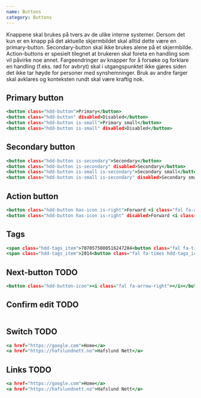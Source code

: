 ```yaml
---
name: Buttons
category: Buttons
---
```


Knappene skal brukes på tvers av de ulike interne systemer. Dersom det kun er en knapp på det aktuelle skjermbildet skal alltid dette være en primary-button. Secondary-button skal ikke brukes alene på et skjermbilde. Action-buttons er spesielt tilegnet at brukeren skal foreta en handling som vil påvirke noe annet. Fargeendringer av knapper for å forsøke og forklare en handling (f.eks. rød for avbryt) skal i utgangspunktet ikke gjøres siden det ikke tar høyde for personer med synshemninger. Bruk av andre farger skal avklares og konteksten rundt skal være kraftig nok.

## Primary button

```primary-button.html
<button class="hdd-button">Primary</button>
<button class="hdd-button" disabled>Disabled</button>
<button class="hdd-button is-small">Primary small</button>
<button class="hdd-button is-small" disabled>Disabled</button>
```

## Secondary button

```secondary-button.html
<button class="hdd-button is-secondary">Secondary</button>
<button class="hdd-button is-secondary" disabled>Secondary</button>
<button class="hdd-button is-small is-secondary">Secondary small</button>
<button class="hdd-button is-small is-secondary" disabled>Secondary small</button>
```

## Action button

```action-button.html
<button class="hdd-button has-icon is-right">Forward <i class="fal fa-arrow-right"></i></button>
<button class="hdd-button has-icon is-right" disabled>Forward <i class="fal fa-arrow-right"></i></button>
```

## Tags 

```tags.html
<span class="hdd-tags_item">7070575000516247284<button class="fal fa-times hdd-tags_icon"></button></span>
<span class="hdd-tags_item">2014<button class="fal fa-times hdd-tags_icon"></button></span>
```

## Next-button TODO

```next-button.html
<button class="hdd-button-icon"><i class="fal fa-arrow-right"></i></button>
```

## Confirm edit TODO

```confirm-edit.html

```

## Switch TODO

```switch.html
<a href="https://google.com">Home</a>
<a href="https://hafslundnett.no">Hafslund Nett</a>
```

## Links TODO

```links.html
<a href="https://google.com">Home</a>
<a href="https://hafslundnett.no">Hafslund Nett</a>
```